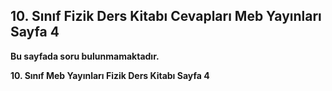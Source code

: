 ## 10. Sınıf Fizik Ders Kitabı Cevapları Meb Yayınları Sayfa 4

**Bu sayfada soru bulunmamaktadır.**

**10. Sınıf Meb Yayınları Fizik Ders Kitabı Sayfa 4**
